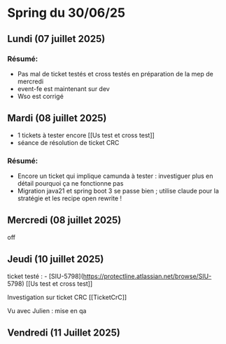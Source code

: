 # Spring du 30/06/25

## Lundi (07 juillet 2025)

### **Résumé**:

- Pas mal de ticket testés et cross testés en préparation de la mep de mercredi
- event-fe est maintenant sur dev
- Wso est corrigé

## Mardi (08 juillet 2025)

- 1 tickets à tester encore [[Us test et cross test]]
- séance de résolution de ticket CRC

### **Résumé**:

- Encore un ticket qui implique camunda à tester : investiguer plus en détail pourquoi ça ne fonctionne pas
- Migration java21 et spring boot 3 se passe bien ; utilise claude pour la stratégie et les recipe open rewrite !

## Mercredi (08 juillet 2025)

off

## Jeudi (10 juillet 2025)

ticket testé : - [SIU-5798](https://protectline.atlassian.net/browse/SIU-
5798) [[Us test et cross test]]  

Investigation sur ticket CRC [[TicketCrC]]

Vu avec Julien : mise en qa

## Vendredi (11 Juillet 2025)